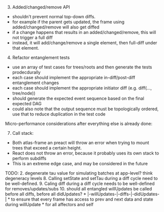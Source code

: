  3. Added/changed/remove API
  * shouldn't prevent normal top-down diffs.
  * for example if the parent gets updated, the frame using added/changed/remove will also get diffed
  * if a change happens that results in an added/changed/remove, this will not trigger a full diff
  * instead, it will add/change/remove a single element, then full-diff under that element.

4. Refactor entanglement tests
  * use an array of test cases for trees/roots and then generate the tests prodecdurally
  * each case should implement the appropriate in-diff/post-diff entanglement changes
  * each case should implement the appropriate initiator diff (e.g. diff(..., tree/node)) 
  * should generate the expected event sequence based on the final expected DAG
  * could also note that the output sequence must be topologically ordered, use that to reduce duplication in the test code

Micro-performance considerations after everything else is already done:

7. Call stack:
  * Both atlas-frame an preact will throw an error when trying to mount trees that exceed a certain height.
  * React does not throw an error, because it probably uses its own stack to perform subdiffs
  * This is an extreme edge case, and may be considered in the future

TODO:
  2. degenerate tau value for simulating batches at app-level? think degeneracy levels
  8. Calling setState and setTau during a diff cycle need to be well-defined.
  9. Caling diff during a diff cycle needs to be well-defined for removes/updates/subs
  10. should all entangled willUpdates be called before all diffs, before all didUpdates?
    * |-willUpdates-|-diffs-|-didUpdates-|
    * to ensure that every frame has access to prev and next data and state during willUpdate
      * for all affectors and self
